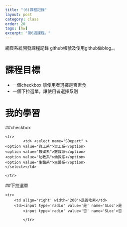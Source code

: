 ```yaml
---
title: "(6)課程記錄"
layout: post
category: class
order: 20
tags: [hw]
excerpt: "第6週課程。"
---
```

網頁系統開發課程記錄
github帳號及使用github做blog。。

# 課程目標
- 一個checkbox 讓使用者選擇是否素食
- 一個下拉選單，讓使用者選擇系別

# 我的學習

##checkbox



```
<tr>
        <td> <select name="SDepart" >
<option value="資工系">資工系</option>
<option value="數媒系">數媒系</option>
<option value="幼教系">幼教系</option>
<option value="生醫系">生醫系</option>
</select></td>

</tr>
```
##下拉選單

```
<tr>
    <td align='right' width='200'>是否吃素</td>
    <td><input type='radio' value='是' name='SLoc'>是
        <input type='radio' value='否' name='SLoc'>否
        
        </tr>
```











